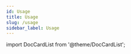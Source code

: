 ```yaml
---
id: Usage
title: Usage
slug: /usage
sidebar_label: Usage
---
```


import DocCardList from '@theme/DocCardList';

<DocCardList />
